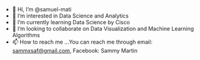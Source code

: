 - 👋 Hi, I’m @samuel-mati
- 👀 I’m interested in Data Science and Analytics
- 🌱 I’m currently learning Data Science by Cisco
- 💞️ I’m looking to collaborate on Data Visualization and Machine Learning Algorithms
- 📫 How to reach me ...You can reach me through email: sammxsaf@gmail.com, Facebook: Sammy Martin 


<!---
samuel-mati/samuel-mati is a ✨ special ✨ repository because its `README.md` (this file) appears on your GitHub profile.
You can click the Preview link to take a look at your changes.
--->
